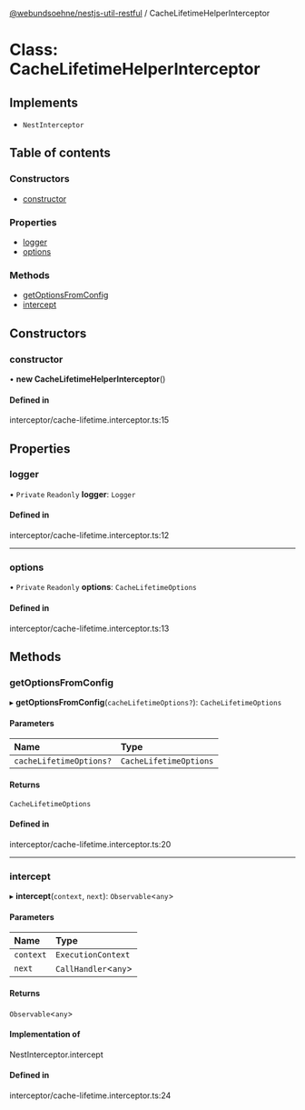 [@webundsoehne/nestjs-util-restful](../README.md) / CacheLifetimeHelperInterceptor

# Class: CacheLifetimeHelperInterceptor

## Implements

- `NestInterceptor`

## Table of contents

### Constructors

- [constructor](CacheLifetimeHelperInterceptor.md#constructor)

### Properties

- [logger](CacheLifetimeHelperInterceptor.md#logger)
- [options](CacheLifetimeHelperInterceptor.md#options)

### Methods

- [getOptionsFromConfig](CacheLifetimeHelperInterceptor.md#getoptionsfromconfig)
- [intercept](CacheLifetimeHelperInterceptor.md#intercept)

## Constructors

### constructor

• **new CacheLifetimeHelperInterceptor**()

#### Defined in

interceptor/cache-lifetime.interceptor.ts:15

## Properties

### logger

• `Private` `Readonly` **logger**: `Logger`

#### Defined in

interceptor/cache-lifetime.interceptor.ts:12

___

### options

• `Private` `Readonly` **options**: `CacheLifetimeOptions`

#### Defined in

interceptor/cache-lifetime.interceptor.ts:13

## Methods

### getOptionsFromConfig

▸ **getOptionsFromConfig**(`cacheLifetimeOptions?`): `CacheLifetimeOptions`

#### Parameters

| Name | Type |
| :------ | :------ |
| `cacheLifetimeOptions?` | `CacheLifetimeOptions` |

#### Returns

`CacheLifetimeOptions`

#### Defined in

interceptor/cache-lifetime.interceptor.ts:20

___

### intercept

▸ **intercept**(`context`, `next`): `Observable`<`any`\>

#### Parameters

| Name | Type |
| :------ | :------ |
| `context` | `ExecutionContext` |
| `next` | `CallHandler`<`any`\> |

#### Returns

`Observable`<`any`\>

#### Implementation of

NestInterceptor.intercept

#### Defined in

interceptor/cache-lifetime.interceptor.ts:24
